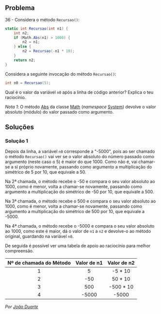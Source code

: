 ## Problema

36 - Considera o método `Recursao()`:

```cs
static int Recursao(int n1) {
    int n2;
    if (Math.Abs(n1) > 1000) {
        n2 = n1;
    } else {
        n2 = Recursao(-n1 * 10);
    }
    return n2;
}
```

Considera a seguinte invocação do método `Recursao()`:

```cs
int n0 = Recursao(5);
```

Qual é o valor da variável `n0` após a linha de código anterior? Explica o teu
raciocínio.

_Nota 1_: O método
[Abs](https://docs.microsoft.com/pt-pt/dotnet/api/system.math.abs#System_Math_Abs_System_Int32_)
da classe [Math](https://docs.microsoft.com/pt-pt/dotnet/api/system.math)
(_namespace_ [System](https://docs.microsoft.com/pt-pt/dotnet/api/system))
devolve o valor absoluto (módulo) do valor passado como argumento.

## Soluções

### Solução 1

Depois da linha, a variável `n0` corresponde a "-5000", pois ao ser chamado o
método `Recursao()` vai ver se o valor absoluto do número passado como argumento
(neste caso o 5) é maior do que 1000. Como não é, vai chamar-se a si próprio
novamente, passando como argumento a multiplicação do simétrico de 5 por 10, que
equivale a 50.

Na 2ª chamada, o método recebe o -50 e compara o seu valor absoluto ao 1000,
como é menor, volta a chamar-se novamente, passando como argumento a
multiplicação do simétrico de -50 por 10, que equivale a 500.

Na 3ª chamada, o método recebe o 500 e compara o seu valor absoluto ao 1000,
como é menor, volta a chamar-se novamente, passando como argumento a
multiplicação do simétrico de 500 por 10, que equivale a -5000.

Na 4ª chamada, o método recebe o -5000 e compara o seu valor absoluto ao 1000,
como este é maior, dá o valor de `n1` a `n2` e devolve-o ao método original,
guardando na variável `n0`.

De seguida é possível ver uma tabela de apoio ao raciocínio para melhor
compreensão.

| Nº de chamada do Método | Valor de n1 | Valor de n2 |
| :---: | :---: | :---: |
| 1 | 5 | -5 * 10 |
| 2 | -50 | 50 * 10 |
| 3 | 500 | -500 * 10 |
| 4 | -5000 | -5000 |

*Por [João Duarte](https://github.com/JoaoAlexandreDuarte)*
